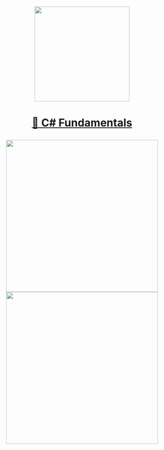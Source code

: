 # <a href="https://softuni.bg">
 <p align="center">
  <img src="http://spaceappschallengebulgaria.eu/sites/default/files/softuni.png" width = 250 />
 </p>
</a>

# <a href="https://softuni.bg/trainings/2600/csharp-fundamentals-january-2020"><p align="center"> :book: C# Fundamentals<p></a>

 <p align="center">
  <img src="https://user-images.githubusercontent.com/52591976/102072713-8ceb0000-3e02-11eb-81c5-c85f87c0df39.png" width = 400 />
 <img src="https://user-images.githubusercontent.com/52591976/102072715-8eb4c380-3e02-11eb-9c46-022d82a9217d.png" width = 400 />
 </p>






